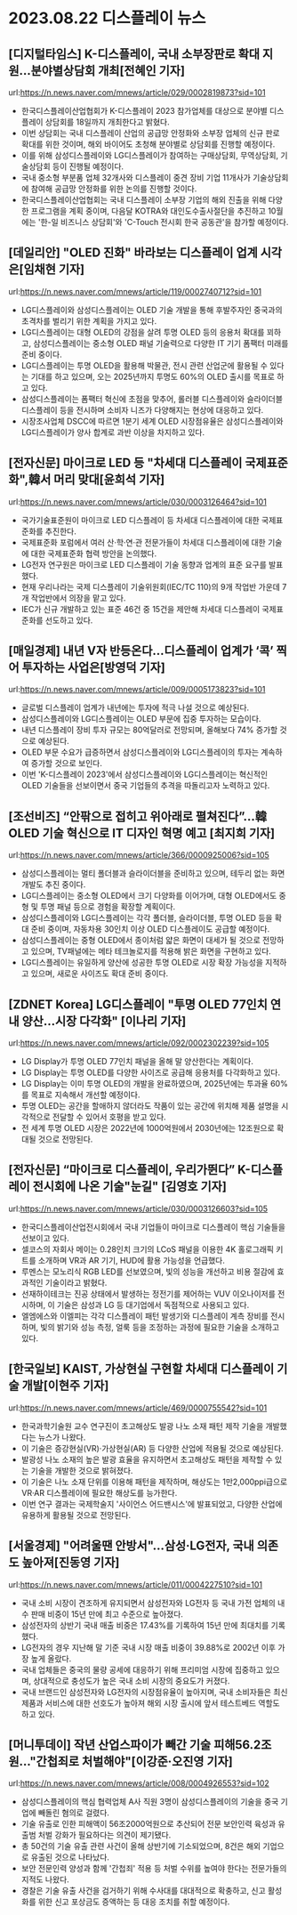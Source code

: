 # 2023.08.22 디스플레이 뉴스

## [디지털타임스] K-디스플레이, 국내 소부장판로 확대 지원…분야별상담회 개최[전혜인 기자]
url:https://n.news.naver.com/mnews/article/029/0002819873?sid=101
- 한국디스플레이산업협회가 K-디스플레이 2023 참가업체를 대상으로 분야별 디스플레이 상담회를 18일까지 개최한다고 밝혔다.
- 이번 상담회는 국내 디스플레이 산업의 공급망 안정화와 소부장 업체의 신규 판로 확대를 위한 것이며, 해외 바이어도 초청해 분야별로 상담회를 진행할 예정이다.
- 이를 위해 삼성디스플레이와 LG디스플레이가 참여하는 구매상담회, 무역상담회, 기술상담회 등이 진행될 예정이다.
- 국내 중소형 부분품 업체 32개사와 디스플레이 중견 장비 기업 11개사가 기술상담회에 참여해 공급망 안정화를 위한 논의를 진행할 것이다.
- 한국디스플레이산업협회는 국내 디스플레이 소부장 기업의 해외 진출을 위해 다양한 프로그램을 계획 중이며, 다음달 KOTRA와 대인도수출사절단을 추진하고 10월에는 '한-일 비즈니스 상담회'와 'C-Touch 전시회 한국 공동관'을 참가할 예정이다.

## [데일리안] "OLED 진화" 바라보는 디스플레이 업계 시각은[임채현 기자]
url:https://n.news.naver.com/mnews/article/119/0002740712?sid=101
- LG디스플레이와 삼성디스플레이는 OLED 기술 개발을 통해 후발주자인 중국과의 초격차를 벌리기 위한 계획을 가지고 있다.
- LG디스플레이는 대형 OLED의 강점을 살려 투명 OLED 등의 응용처 확대를 꾀하고, 삼성디스플레이는 중소형 OLED 패널 기술력으로 다양한 IT 기기 폼팩터 미래를 준비 중이다.
- LG디스플레이는 투명 OLED을 활용해 박물관, 전시 관련 산업군에 활용될 수 있다는 기대를 하고 있으며, 오는 2025년까지 투명도 60%의 OLED 출시를 목표로 하고 있다.
- 삼성디스플레이는 폼팩터 혁신에 초점을 맞추어, 롤러블 디스플레이와 슬라이더블 디스플레이 등을 전시하며 소비자 니즈가 다양해지는 현상에 대응하고 있다.
- 시장조사업체 DSCC에 따르면 1분기 세계 OLED 시장점유율은 삼성디스플레이와 LG디스플레이가 양사 합계로 과반 이상을 차지하고 있다.

## [전자신문] 마이크로 LED 등 "차세대 디스플레이 국제표준화",韓서 머리 맞대[윤희석 기자]
url:https://n.news.naver.com/mnews/article/030/0003126464?sid=101
- 국가기술표준원이 마이크로 LED 디스플레이 등 차세대 디스플레이에 대한 국제표준화를 추진한다.
- 국제표준화 포럼에서 여러 산·학·연·관 전문가들이 차세대 디스플레이에 대한 기술에 대한 국제표준화 협력 방안을 논의했다.
- LG전자 연구원은 마이크로 LED 디스플레이 기술 동향과 업계의 표준 요구를 발표했다.
- 현재 우리나라는 국제 디스플레이 기술위원회(IEC/TC 110)의 9개 작업반 가운데 7개 작업반에서 의장을 맡고 있다.
- IEC가 신규 개발하고 있는 표준 46건 중 15건을 제안해 차세대 디스플레이 국제표준화를 선도하고 있다.

## [매일경제] 내년 V자 반등온다…디스플레이 업계가 ‘콕’ 찍어 투자하는 사업은[방영덕 기자]
url:https://n.news.naver.com/mnews/article/009/0005173823?sid=101
- 글로벌 디스플레이 업계가 내년에는 투자에 적극 나설 것으로 예상된다.
- 삼성디스플레이와 LG디스플레이는 OLED 부문에 집중 투자하는 모습이다.
- 내년 디스플레이 장비 투자 규모는 80억달러로 전망되며, 올해보다 74% 증가할 것으로 예상된다.
- OLED 부문 수요가 급증하면서 삼성디스플레이와 LG디스플레이의 투자는 계속하여 증가할 것으로 보인다.
- 이번 'K-디스플레이 2023'에서 삼성디스플레이와 LG디스플레이는 혁신적인 OLED 기술들을 선보이면서 중국 기업들의 추격을 따돌리고자 노력하고 있다.

## [조선비즈] “안팎으로 접히고 위아래로 펼쳐진다”…韓 OLED 기술 혁신으로 IT 디자인 혁명 예고 [최지희 기자]
url:https://n.news.naver.com/mnews/article/366/0000925006?sid=105
- 삼성디스플레이는 멀티 폴더블과 슬라이더블을 준비하고 있으며, 테두리 없는 화면 개발도 추진 중이다.
- LG디스플레이는 중소형 OLED에서 크기 다양화를 이어가며, 대형 OLED에서도 중형 및 투명 패널 등으로 경험을 확장할 계획이다.
- 삼성디스플레이와 LG디스플레이는 각각 폴더블, 슬라이더블, 투명 OLED 등을 확대 준비 중이며, 자동차용 30인치 이상 OLED 디스플레이도 공급할 예정이다.
- 삼성디스플레이는 중형 OLED에서 종이처럼 얇은 화면이 대세가 될 것으로 전망하고 있으며, TV패널에는 메타 테크놀로지를 적용해 밝은 화면을 구현하고 있다.
- LG디스플레이는 유일하게 양산에 성공한 투명 OLED로 시장 확장 가능성을 지적하고 있으며, 새로운 사이즈도 확대 준비 중이다.

## [ZDNET Korea] LG디스플레이 "투명 OLED 77인치 연내 양산…시장 다각화" [이나리 기자]
url:https://n.news.naver.com/mnews/article/092/0002302239?sid=105
- LG Display가 투명 OLED 77인치 패널을 올해 말 양산한다는 계획이다.
- LG Display는 투명 OLED를 다양한 사이즈로 공급해 응용처를 다각화하고 있다.
- LG Display는 이미 투명 OLED의 개발을 완료하였으며, 2025년에는 투과율 60%를 목표로 지속해서 개선할 예정이다.
- 투명 OLED는 공간을 할애하지 않더라도 작품이 있는 공간에 위치해 제품 설명을 시각적으로 전달할 수 있어서 호평을 받고 있다.
- 전 세계 투명 OLED 시장은 2022년에 1000억원에서 2030년에는 12조원으로 확대될 것으로 전망된다.

## [전자신문] “마이크로 디스플레이, 우리가뛴다” K-디스플레이 전시회에 나온 기술"눈길" [김영호 기자]
url:https://n.news.naver.com/mnews/article/030/0003126603?sid=105
- 한국디스플레이산업전시회에서 국내 기업들이 마이크로 디스플레이 핵심 기술들을 선보이고 있다.
- 셀코스의 자회사 메이는 0.28인치 크기의 LCoS 패널을 이용한 4K 홀로그래픽 키트를 소개하며 VR과 AR 기기, HUD에 활용 가능성을 언급했다.
- 루멘스는 모노리식 RGB LED를 선보였으며, 빛의 성능을 개선하고 비용 절감에 효과적인 기술이라고 밝혔다.
- 선재하이테크는 진공 상태에서 발생하는 정전기를 제어하는 VUV 이오나이저를 전시하며, 이 기술은 삼성과 LG 등 대기업에서 독점적으로 사용되고 있다.
- 엘엠에스와 이엘피는 각각 디스플레이 패턴 발생기와 디스플레이 계측 장비를 전시하며, 빛의 밝기와 성능 측정, 얼룩 등을 조정하는 과정에 필요한 기술을 소개하고 있다.

## [한국일보] KAIST, 가상현실 구현할 차세대 디스플레이 기술 개발[이현주 기자]
url:https://n.news.naver.com/mnews/article/469/0000755542?sid=101
- 한국과학기술원 교수 연구진이 초고해상도 발광 나노 소재 패턴 제작 기술을 개발했다는 뉴스가 나왔다.
- 이 기술은 증강현실(VR)·가상현실(AR) 등 다양한 산업에 적용될 것으로 예상된다.
- 발광성 나노 소재의 높은 발광 효율을 유지하면서 초고해상도 패턴을 제작할 수 있는 기술을 개발한 것으로 밝혀졌다.
- 이 기술은 나노 소재 단위를 이용해 패턴을 제작하며, 해상도는 1만2,000ppi급으로 VR·AR 디스플레이에 필요한 해상도를 능가한다.
- 이번 연구 결과는 국제학술지 '사이언스 어드밴시스'에 발표되었고, 다양한 산업에 유용하게 활용될 것으로 전망된다.

## [서울경제] "어려울땐 안방서"…삼성·LG전자, 국내 의존도 높아져[진동영 기자]
url:https://n.news.naver.com/mnews/article/011/0004227510?sid=101
- 국내 소비 시장이 견조하게 유지되면서 삼성전자와 LG전자 등 국내 가전 업체의 내수 판매 비중이 15년 만에 최고 수준으로 높아졌다.
- 삼성전자의 상반기 국내 매출 비중은 17.43%를 기록하여 15년 만에 최대치를 기록했다.
- LG전자의 경우 지난해 말 기준 국내 시장 매출 비중이 39.88%로 2002년 이후 가장 높게 올랐다.
- 국내 업체들은 중국의 물량 공세에 대응하기 위해 프리미엄 시장에 집중하고 있으며, 상대적으로 충성도가 높은 국내 소비 시장의 중요도가 커졌다.
- 국내 브랜드인 삼성전자와 LG전자의 시장점유율이 높아지며, 국내 소비자들은 최신 제품과 서비스에 대한 선호도가 높아져 해외 시장 출시에 앞서 테스트베드 역할도 하고 있다.

## [머니투데이] 작년 산업스파이가 빼간 기술 피해56.2조원…"간첩죄로 처벌해야"[이강준·오진영 기자]
url:https://n.news.naver.com/mnews/article/008/0004926553?sid=102
- 삼성디스플레이의 핵심 협력업체 A사 직원 3명이 삼성디스플레이의 기술을 중국 기업에 빼돌린 혐의로 걸렸다.
- 기술 유출로 인한 피해액이 56조2000억원으로 추산되어 전문 보안인력 육성과 유출범 처벌 강화가 필요하다는 의견이 제기됐다.
- 총 50건의 기술 유출 관련 사건이 올해 상반기에 기소되었으며, 8건은 해외 기업으로 유출된 것으로 나타났다.
- 보안 전문인력 양성과 함께 '간첩죄' 적용 등 처벌 수위를 높여야 한다는 전문가들의 지적도 나왔다.
- 경찰은 기술 유출 사건을 검거하기 위해 수사대를 대대적으로 확충하고, 신고 활성화를 위한 신고 포상금도 증액하는 등 대응 조치를 취할 예정이다.
